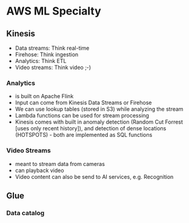 # AWS ML Specialty 

## Kinesis

* Data streams: Think real-time
* Firehose: Think ingestion
* Analytics: Think ETL
* Video streams: Think video ;-)

### Analytics

* is built on Apache Flink
* Input can come from Kinesis Data Streams or Firehose
* We can use lookup tables (stored in S3) while analyzing the stream
* Lambda functions can be used for stream processing
* Kinesis comes with built in anomaly detection (Random Cut Forrest [uses only recent history]), and detection of dense locations (HOTSPOTS) - both are implemented as SQL functions

### Video Streams

* meant to stream data from cameras
* can playback video
* Video content can also be send to AI services, e.g. Recognition

## Glue

### Data catalog